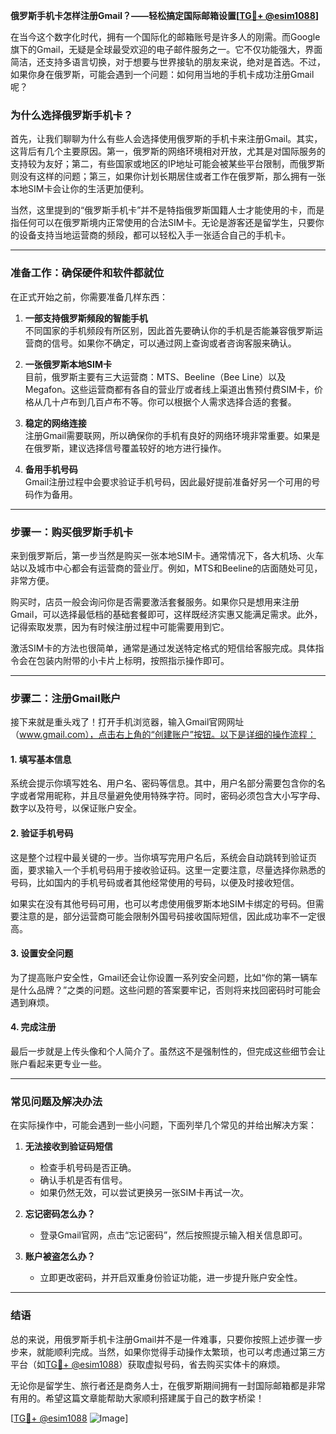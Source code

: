 **俄罗斯手机卡怎样注册Gmail？——轻松搞定国际邮箱设置[[TG💪+ @esim1088](https://t.me/s/esim1088)]**

在当今这个数字化时代，拥有一个国际化的邮箱账号是许多人的刚需。而Google旗下的Gmail，无疑是全球最受欢迎的电子邮件服务之一。它不仅功能强大，界面简洁，还支持多语言切换，对于想要与世界接轨的朋友来说，绝对是首选。不过，如果你身在俄罗斯，可能会遇到一个问题：如何用当地的手机卡成功注册Gmail呢？

### **为什么选择俄罗斯手机卡？**

首先，让我们聊聊为什么有些人会选择使用俄罗斯的手机卡来注册Gmail。其实，这背后有几个主要原因。第一，俄罗斯的网络环境相对开放，尤其是对国际服务的支持较为友好；第二，有些国家或地区的IP地址可能会被某些平台限制，而俄罗斯则没有这样的问题；第三，如果你计划长期居住或者工作在俄罗斯，那么拥有一张本地SIM卡会让你的生活更加便利。

当然，这里提到的“俄罗斯手机卡”并不是特指俄罗斯国籍人士才能使用的卡，而是指任何可以在俄罗斯境内正常使用的合法SIM卡。无论是游客还是留学生，只要你的设备支持当地运营商的频段，都可以轻松入手一张适合自己的手机卡。

---

### **准备工作：确保硬件和软件都就位**

在正式开始之前，你需要准备几样东西：

1. **一部支持俄罗斯频段的智能手机**  
   不同国家的手机频段有所区别，因此首先要确认你的手机是否能兼容俄罗斯运营商的信号。如果你不确定，可以通过网上查询或者咨询客服来确认。

2. **一张俄罗斯本地SIM卡**  
   目前，俄罗斯主要有三大运营商：MTS、Beeline（Bee Line）以及Megafon。这些运营商都有各自的营业厅或者线上渠道出售预付费SIM卡，价格从几十卢布到几百卢布不等。你可以根据个人需求选择合适的套餐。

3. **稳定的网络连接**  
   注册Gmail需要联网，所以确保你的手机有良好的网络环境非常重要。如果是在俄罗斯，建议选择信号覆盖较好的地方进行操作。

4. **备用手机号码**  
   Gmail注册过程中会要求验证手机号码，因此最好提前准备好另一个可用的号码作为备用。

---

### **步骤一：购买俄罗斯手机卡**

来到俄罗斯后，第一步当然是购买一张本地SIM卡。通常情况下，各大机场、火车站以及城市中心都会有运营商的营业厅。例如，MTS和Beeline的店面随处可见，非常方便。

购买时，店员一般会询问你是否需要激活套餐服务。如果你只是想用来注册Gmail，可以选择最低档的基础套餐即可，这样既经济实惠又能满足需求。此外，记得索取发票，因为有时候注册过程中可能需要用到它。

激活SIM卡的方法也很简单，通常是通过发送特定格式的短信给客服完成。具体指令会在包装内附带的小卡片上标明，按照指示操作即可。

---

### **步骤二：注册Gmail账户**

接下来就是重头戏了！打开手机浏览器，输入Gmail官网网址（www.gmail.com），点击右上角的“创建账户”按钮。以下是详细的操作流程：

#### **1. 填写基本信息**
系统会提示你填写姓名、用户名、密码等信息。其中，用户名部分需要包含你的名字或者常用昵称，并且尽量避免使用特殊字符。同时，密码必须包含大小写字母、数字以及符号，以保证账户安全。

#### **2. 验证手机号码**
这是整个过程中最关键的一步。当你填写完用户名后，系统会自动跳转到验证页面，要求输入一个手机号码用于接收验证码。这里一定要注意，尽量选择你熟悉的号码，比如国内的手机号码或者其他经常使用的号码，以便及时接收短信。

如果实在没有其他号码可用，也可以考虑使用俄罗斯本地SIM卡绑定的号码。但需要注意的是，部分运营商可能会限制外国号码接收国际短信，因此成功率不一定很高。

#### **3. 设置安全问题**
为了提高账户安全性，Gmail还会让你设置一系列安全问题，比如“你的第一辆车是什么品牌？”之类的问题。这些问题的答案要牢记，否则将来找回密码时可能会遇到麻烦。

#### **4. 完成注册**
最后一步就是上传头像和个人简介了。虽然这不是强制性的，但完成这些细节会让账户看起来更专业一些。

---

### **常见问题及解决办法**

在实际操作中，可能会遇到一些小问题，下面列举几个常见的并给出解决方案：

1. **无法接收到验证码短信**
   - 检查手机号码是否正确。
   - 确认手机是否有信号。
   - 如果仍然无效，可以尝试更换另一张SIM卡再试一次。

2. **忘记密码怎么办？**
   - 登录Gmail官网，点击“忘记密码”，然后按照提示输入相关信息即可。

3. **账户被盗怎么办？**
   - 立即更改密码，并开启双重身份验证功能，进一步提升账户安全性。

---

### **结语**

总的来说，用俄罗斯手机卡注册Gmail并不是一件难事，只要你按照上述步骤一步步来，就能顺利完成。当然，如果你觉得手动操作太繁琐，也可以考虑通过第三方平台（如[TG💪+ @esim1088](https://t.me/s/esim1088)）获取虚拟号码，省去购买实体卡的麻烦。

无论你是留学生、旅行者还是商务人士，在俄罗斯期间拥有一封国际邮箱都是非常有用的。希望这篇文章能帮助大家顺利搭建属于自己的数字桥梁！

[[TG💪+ @esim1088](https://t.me/s/esim1088) ![Image](https://i.postimg.cc/4NQfJmqS/Snipaste-2025-05-13-00-14-12.png)]